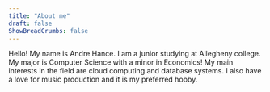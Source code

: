 ```yaml
---
title: "About me"
draft: false
ShowBreadCrumbs: false
---
```


Hello! My name is Andre Hance. I am a junior studying at Allegheny college. My major is Computer Science with a minor in Economics! My main interests in the field are cloud computing and database systems. I also have a love for music production and it is my preferred hobby.

